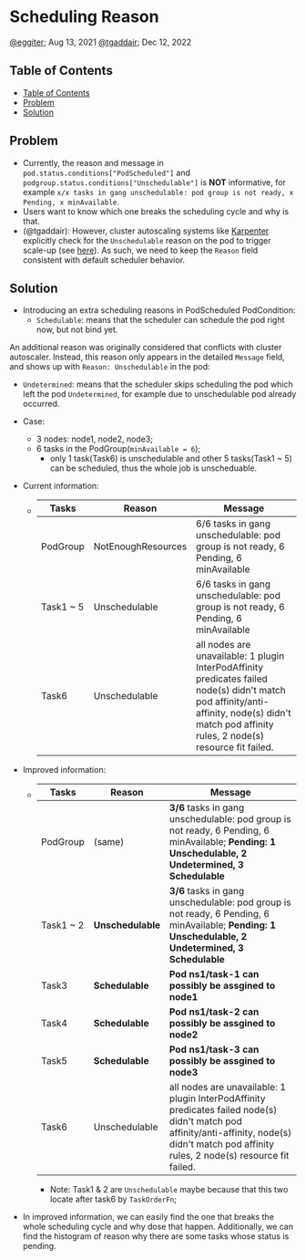 # Scheduling Reason

[@eggiter](https://github.com/eggiter); Aug 13, 2021
[@tgaddair](https://github.com/tgaddair); Dec 12, 2022

## Table of Contents

* [Table of Contents](#table-of-contents)
* [Problem](#problem)
* [Solution](#solution)

## Problem

- Currently, the reason and message in `pod.status.conditions["PodScheduled"]` and `podgroup.status.conditions["Unschedulable"]` is **NOT** informative, for example `x/x tasks in gang unschedulable: pod group is not ready, x Pending, x minAvailable`.
- Users want to know which one breaks the scheduling cycle and why is that.
- (@tgaddair): However, cluster autoscaling systems like [Karpenter](https://github.com/aws/karpenter) explicitly check for the `Unschedulable` reason on the pod to trigger scale-up (see [here](https://github.com/aws/karpenter-core/blob/fedb036e598fb51cda28bd5ae150743df009312f/pkg/utils/pod/scheduling.go#L25)). As such, we need to keep the `Reason` field consistent with default scheduler behavior.

## Solution

- Introducing an extra scheduling reasons in PodScheduled PodCondition:
  + `Schedulable`: means that the scheduler can schedule the pod right now, but not bind yet.

An additional reason was originally considered that conflicts with cluster autoscaler. Instead, this reason only appears in the detailed `Message` field, and shows up with `Reason: Unschedulable` in the pod:
  + `Undetermined`: means that the scheduler skips scheduling the pod which left the pod `Undetermined`, for example due to unschedulable pod already occurred.

- Case:
  + 3 nodes: node1, node2, node3;
  + 6 tasks in the PodGroup(`minAvailable = 6`);
    + only 1 task(Task6) is unschedulable and other 5 tasks(Task1 ~ 5) can be scheduled, thus the whole job is unscheduable.
  
- Current information:
  +  |Tasks|Reason|Message|
     |-|-|-|
     |PodGroup |NotEnoughResources|6/6 tasks in gang unschedulable: pod group is not ready, 6 Pending, 6 minAvailable |
     |Task1 ~ 5|Unschedulable|6/6 tasks in gang unschedulable: pod group is not ready, 6 Pending, 6 minAvailable|
     |Task6|Unschedulable| all nodes are unavailable: 1 plugin InterPodAffinity predicates failed node(s) didn't match pod affinity/anti-affinity, node(s) didn't match pod affinity rules, 2 node(s) resource fit failed.|

- Improved information:
  + |Tasks|Reason|Message|
    |-|-|-|
    |PodGroup |(same)| **3/6** tasks in gang unschedulable: pod group is not ready, 6 Pending, 6 minAvailable; **Pending: 1 Unschedulable, 2 Undetermined, 3 Schedulable** |
    |Task1 ~ 2|**Unschedulable**| **3/6** tasks in gang unschedulable: pod group is not ready, 6 Pending, 6 minAvailable; **Pending: 1 Unschedulable, 2 Undetermined, 3 Schedulable**  |
    |Task3|**Schedulable**| **Pod ns1/task-1 can possibly be assgined to node1** |
    |Task4|**Schedulable**| **Pod ns1/task-2 can possibly be assgined to node2** |
    |Task5|**Schedulable**| **Pod ns1/task-3 can possibly be assgined to node3** |
    |Task6|Unschedulable| all nodes are unavailable: 1 plugin InterPodAffinity predicates failed node(s) didn't match pod affinity/anti-affinity, node(s) didn't match pod affinity rules, 2 node(s) resource fit failed.|

    - Note: Task1 & 2 are `Unschedulable` maybe because that this two locate after task6 by `TaskOrderFn`;

- In improved information, we can easily find the one that breaks the whole scheduling cycle and why dose that happen. Additionally,  we can find the histogram of reason why there are some tasks whose status is pending.
